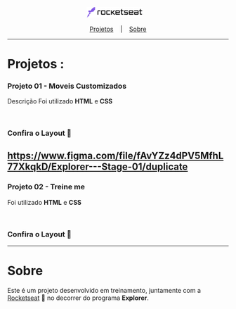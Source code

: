 <div align="center">
<img width="25%" src="https://raw.githubusercontent.com/Rocketseat/awesome/master/assets/logo_rocketseat.png" alt="">&nbsp;&nbsp;&nbsp;
<img  src="https://www.rocketseat.com.br/_next/image?url=%2Fassets%2Flogos%2Fexplorer.svg&w=256&q=75"  alt="">
	
<p  align="center">
<a href="#projeto">Projetos</a>
&nbsp;&nbsp;&nbsp;|&nbsp;&nbsp;&nbsp;
<a  href="#sobre">Sobre</a>
</p>
</div>

---

# Projetos :
### Projeto 01 - Moveis Customizados
<p>Descrição
Foi utilizado <b>HTML</b> e <b>CSS</b>
</p>
<img  src="https://i.imgur.com/RRKkyYt.png"  alt="">

### Confira o Layout  🔖 
https://www.figma.com/file/fAvYZz4dPV5MfhL77XkqkD/Explorer---Stage-01/duplicate
---

### Projeto 02 - Treine me
Foi utilizado <b>HTML</b> e <b>CSS</b></p>
<img  src="https://source.unsplash.com/random/300×300"  alt="">
### Confira o Layout  🔖 


---

# Sobre
<p>Este é um projeto desenvolvido em treinamento, juntamente com a 
<a  href="https://www.rocketseat.com.br">Rocketseat</a> 🚀
no decorrer do programa <b>Explorer</b>.
</p>
